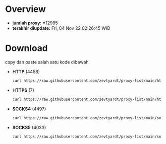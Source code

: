 # Overview
  - **jumlah proxy:** ±12995
  - **terakhir diupdate:** Fri, 04 Nov 22 02:26:45 WIB

# Download
  copy dan paste salah satu kode dibawah
  - **HTTP** (4458)
    ```bash
    curl https://raw.githubusercontent.com/zevtyardt/proxy-list/main/http_proxy.txt -o http_proxy.txt
    ```
  - **HTTPS** (7)
    ```bash
    curl https://raw.githubusercontent.com/zevtyardt/proxy-list/main/https_proxy.txt -o https_proxy.txt
    ```
  - **SOCKS4** (4497)
    ```bash
    curl https://raw.githubusercontent.com/zevtyardt/proxy-list/main/socks4_proxy.txt -o socks4_proxy.txt
    ```
  - **SOCKS5** (4033)
    ```bash
    curl https://raw.githubusercontent.com/zevtyardt/proxy-list/main/socks5_proxy.txt -o socks5_proxy.txt
    ```
